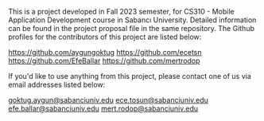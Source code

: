 This is a project developed in Fall 2023 semester, for CS310 - Mobile Application Development course in Sabancı University. Detailed information can be found in the project proposal file in the same repository. The Github profiles for the contributors of this project are listed below:

https://github.com/aygungoktug
https://github.com/ecetsn
https://github.com/EfeBallar
https://github.com/mertrodop

If you'd like to use anything from this project, please contact one of us via email addresses listed below:

goktug.aygun@sabanciuniv.edu
ece.tosun@sabanciuniv.edu
efe.ballar@sabanciuniv.edu
mert.rodop@sabanciuniv.edu